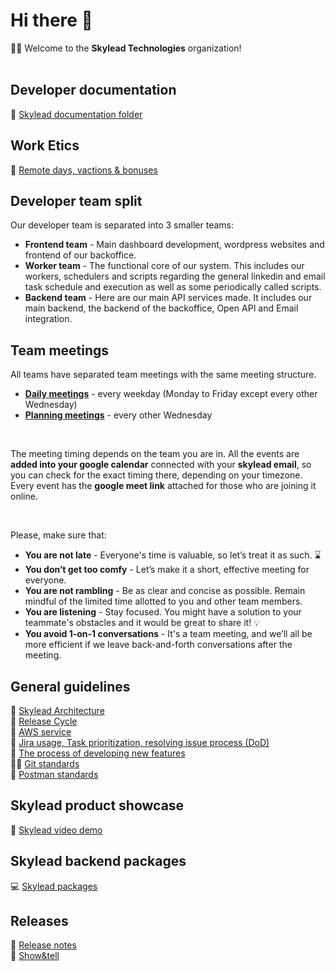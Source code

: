 # Hi there 👋

🙋‍♀️ Welcome to the **Skylead Technologies** organization!<br/><br/>

## Developer documentation
📄 [Skylead documentation folder](https://drive.google.com/drive/u/1/folders/1TV1Q17va_XrtivF7Rlzh-G_MiCG_evQG)

## Work Etics
🛬 [Remote days, vactions & bonuses](https://docs.google.com/document/d/1P8xc5WaSfP1t_y6VfzsnlNFy0739dTu39-qWIswJFrc)

## Developer team split
Our developer team is separated into 3 smaller teams:<br/>
- **Frontend team** - Main dashboard development, wordpress websites and frontend of our backoffice.
- **Worker team** - The functional core of our system. This includes our workers, schedulers and scripts regarding the general linkedin and email task schedule and execution as well as some periodically called scripts.
- **Backend team** - Here are our main API services made. It includes our main backend, the backend of the backoffice, Open API and Email integration.

## Team meetings
All teams have separated team meetings with the same meeting structure.<br/>
- **[Daily meetings](https://docs.google.com/document/d/1G1ryt2GO0L4CoMyc5nh-qbJcTFgYcdNlowzQ5bixYVA/edit#)** - every weekday (Monday to Friday except every other Wednesday)
- **[Planning meetings](https://docs.google.com/document/d/1cy5fId6c4TyTE77zQBp0W23LUYIZ2_OAWEgRupiOvPM)** - every other Wednesday

<br />

The meeting timing depends on the team you are in.
All the events are **added into your google calendar** connected with your **skylead email**, so you can check for the exact timing there, depending on your timezone. <br/>
Every event has the **google meet link** attached for those who are joining it online.

<br />

Please, make sure that: 
- **You are not late** - Everyone's time is valuable, so let’s treat it as such. ⌛
- **You don’t get too comfy** - Let’s make it a short, effective meeting for everyone. 
- **You are not rambling** - Be as clear and concise as possible. Remain mindful of the limited time allotted to you and other team members. 
- **You are listening** - Stay focused. You might have a solution to your teammate's obstacles and it would be great to share it! 💡
- **You avoid 1-on-1 conversations** - It's a team meeting, and we’ll all be more efficient if we leave back-and-forth conversations after the meeting. 

## General guidelines
📐 [Skylead Architecture](https://docs.google.com/document/d/1MZaXfQTQZTbnHInenQjtuvIY8WGAkHuWKwOMnyhhxFA)<br />
🔁 [Release Cycle](https://docs.google.com/document/d/18XJa7esfcatBW8CuP69BlYBM19CqstoxovM7W8_KSmc)<br />
🧙 [AWS service](https://docs.google.com/document/d/1_mmZscsI5rBRhaCKCT0_1rbH3n-dXBrEVD_1G1Npi0Y)<br />
🌈 [Jira usage, Task prioritization, resolving issue process (DoD)](https://docs.google.com/document/d/1N33fk_rDSaaSn8-1QwbjQPkF3y3LvdKuXkvQmWQi3vY)<br/>
🧙 [The process of developing new features](https://docs.google.com/document/d/1nGEW7Bkg0bC1IyWxgH-eiyiSEoJHZdFMiCRGsFI2PnA)<br/>
👩‍💻 [Git standards](https://docs.google.com/document/d/14kYseqqTmimYzJ8YLU68KfrkZMo5yeB-2p74hmqBIfE)<br/>
📮 [Postman standards](https://docs.google.com/document/u/1/d/1DtVMBvaZ1g9xFoMiOoDMV65wdl989r_asPU54jmWfAc)

## Skylead product showcase
🍿 [Skylead video demo](https://drive.google.com/file/d/1lk4doJ9IyGIZgw1S1UwabQttnZizNhAJ)

## Skylead backend packages
💻 [Skylead packages](https://docs.google.com/document/d/11nPWg3WxhhHIL2F7GsdcwnExy6PRKWRKAT_unn0VL7w)

## Releases
📝 [Release notes](https://drive.google.com/drive/u/1/folders/15xKgX8aBqvdnqTDelFDS5MohQNYxXvqz)<br/>
🍿 [Show&tell](https://drive.google.com/drive/u/1/folders/1Clz9-v5-nBc2Q_OTMSExi9rEh_BBvZgU)
